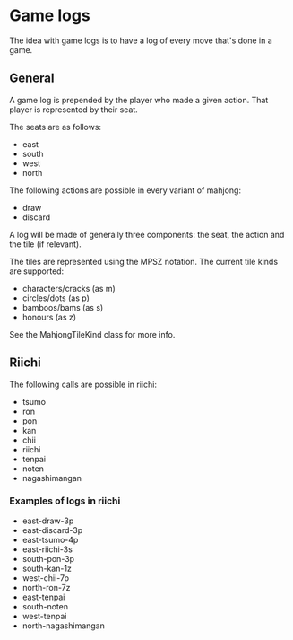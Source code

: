 # Game logs

The idea with game logs is to have a log of every move that's done in a game.

## General

A game log is prepended by the player who made a given action. That player is represented by their seat.

The seats are as follows:
* east
* south
* west
* north

The following actions are possible in every variant of mahjong:

* draw
* discard

A log will be made of generally three components: the seat, the action and the tile (if relevant).

The tiles are represented using the MPSZ notation. The current tile kinds are supported:
* characters/cracks (as m)
* circles/dots (as p)
* bamboos/bams (as s)
* honours (as z)

See the MahjongTileKind class for more info.

## Riichi

The following calls are possible in riichi:

* tsumo
* ron
* pon
* kan
* chii
* riichi
* tenpai
* noten
* nagashimangan

### Examples of logs in riichi

* east-draw-3p
* east-discard-3p
* east-tsumo-4p
* east-riichi-3s
* south-pon-3p
* south-kan-1z
* west-chii-7p
* north-ron-7z
* east-tenpai
* south-noten
* west-tenpai
* north-nagashimangan